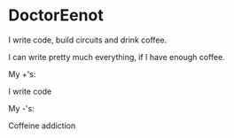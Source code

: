# DoctorEenot
I write code, build circuits and drink coffee.

I can write pretty much everything, if I have enough coffee.

My +'s:

I write code

My -'s:

Coffeine addiction
